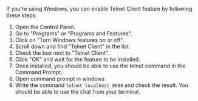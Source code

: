 If you're using Windows, you can enable Telnet Client feature by following these steps:

1. Open the Control Panel. 
2. Go to "Programs" or "Programs and Features". 
3. Click on "Turn Windows features on or off". 
4. Scroll down and find "Telnet Client" in the list. 
5. Check the box next to "Telnet Client". 
6. Click "OK" and wait for the feature to be installed. 
7. Once installed, you should be able to use the telnet command in the Command Prompt.
8. Open command prompt in windows
9. Write the command `telnet localhost 8080` and check the result.
You should be able to use the chat from your terminal.

